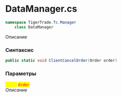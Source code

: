 
# DataManager.cs
```csharp
namespace TigerTrade.Tc.Manager  
    class DataManager
```

Описание

### Синтаксис
```csharp
public static void ClientCancelOrder(Order order)
```

### Параметры  
<mark style="color:yellow;">`order`</mark> <mark style="color:red;">*`Order`*</mark>  
 *Описание*  
  

                    
                    